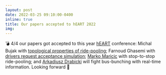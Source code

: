 ```yaml
---
layout: post
date: 2022-03-25 09:10:00-0400
inline: true
title: Our papers accepted to hEART 2022
img:
---
```


💣 4/4 our papers got accepted to this year [hEART](https://transp-or.epfl.ch/heart/2022.php) conference: 
Michal Bujak with [topological properties of ride-pooling](https://transp-or.epfl.ch/heart/2022/abstracts/113.pdf);
Farnoud Ghasemi with [drivers request acceptance simulation](https://transp-or.epfl.ch/heart/2022/abstracts/117.pdf);
[Marko Maricic](https://repository.tudelft.nl/islandora/object/uuid%3A3e9426a7-a3ec-4943-af7c-55a26592beaa) with stop-to-stop ride-pooling;
and [Arkadiusz Drabicki](https://doi.org/10.1007/s11116-022-10270-3) will fight bus-bunching with real-time information. Looking forward 🚀
